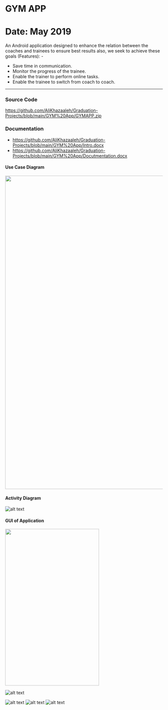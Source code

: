 # GYM APP

# Date: May 2019

An Android application designed to enhance the relation between the coaches and trainees to ensure best results also, we seek to achieve these goals (Features): -

- Save time in communication.
- Monitor the progress of the trainee.
- Enable the trainer to perform online tasks.
- Enable the trainee to switch from coach to coach.

---

### Source Code
https://github.com/AliKhazaaleh/Graduation-Projects/blob/main/GYM%20App/GYMAPP.zip

### Documentation
- https://github.com/AliKhazaaleh/Graduation-Projects/blob/main/GYM%20App/Intro.docx
- https://github.com/AliKhazaaleh/Graduation-Projects/blob/main/GYM%20App/Docutmentation.docx


#### Use Case Diagram
<img src="https://github.com/AliKhazaaleh/Graduation-Projects/blob/main/GYM%20App/use%20case.png?raw=true" width="800" height="1000"/>


#### Activity Diagram
![alt text](https://github.com/AliKhazaaleh/Graduation-Projects/blob/main/GYM%20App/Activity%20Diagram.png?raw=true)


#### GUI of Application

<img src="https://github.com/AliKhazaaleh/Graduation-Projects/blob/main/GYM%20App/login.png?raw=true" width="300" height="500"/>

![alt text](https://github.com/AliKhazaaleh/Graduation-Projects/blob/main/GYM%20App/add%20training.png?raw=true)

![alt text](https://github.com/AliKhazaaleh/Graduation-Projects/blob/main/GYM%20App/home-trainee.png?raw=true)
![alt text](https://github.com/AliKhazaaleh/Graduation-Projects/blob/main/GYM%20App/my%20requests.png?raw=true)
![alt text](https://github.com/AliKhazaaleh/Graduation-Projects/blob/main/GYM%20App/my%20training.png?raw=true)

